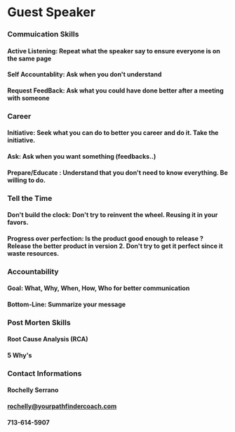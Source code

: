 # Guest Speaker

### Commuication Skills

#### Active Listening: Repeat what the speaker say to ensure everyone is on the same page

#### Self Accountablity: Ask when you don't understand

#### Request FeedBack: Ask what you could have done better after a meeting with someone


### Career
#### Initiative: Seek what you can do to better you career and do it. Take the initiative.
#### Ask: Ask when you want something (feedbacks..) 
#### Prepare/Educate : Understand that you don't need to know everything. Be willing to do. 

### Tell the Time
#### Don't build the clock: Don't try to reinvent the wheel. Reusing it in your favors. 
#### Progress over perfection: Is the product good enough to release ? Release the better product in version 2. Don't try to get it perfect since it waste resources. 

### Accountability 
#### Goal: What, Why, When, How, Who for better communication 
#### Bottom-Line: Summarize your message

### Post Morten Skills
#### Root Cause Analysis (RCA)
#### 5 Why's

### Contact Informations
#### Rochelly Serrano 
#### rochelly@yourpathfindercoach.com
#### 713-614-5907

